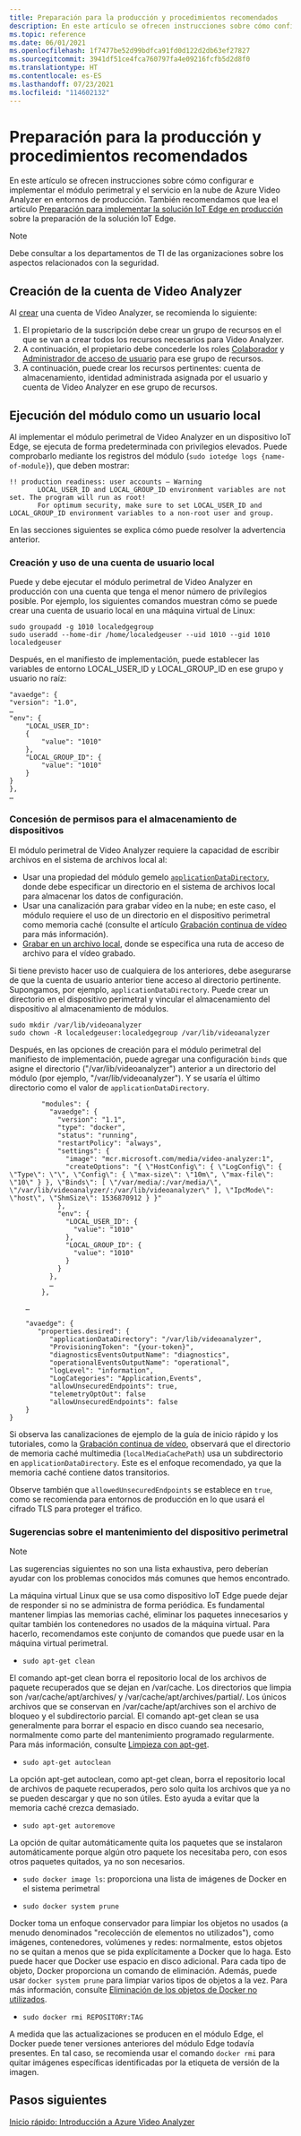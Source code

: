 ```yaml
---
title: Preparación para la producción y procedimientos recomendados
description: En este artículo se ofrecen instrucciones sobre cómo configurar e implementar el módulo de Azure Video Analyzer en entornos de producción.
ms.topic: reference
ms.date: 06/01/2021
ms.openlocfilehash: 1f7477be52d99bdfca91fd0d122d2db63ef27827
ms.sourcegitcommit: 3941df51ce4fca760797fa4e09216fcfb5d2d8f0
ms.translationtype: HT
ms.contentlocale: es-ES
ms.lasthandoff: 07/23/2021
ms.locfileid: "114602132"
---
```

# <a name="production-readiness-and-best-practices"></a>Preparación para la producción y procedimientos recomendados

En este artículo se ofrecen instrucciones sobre cómo configurar e implementar el módulo perimetral y el servicio en la nube de Azure Video Analyzer en entornos de producción. También recomendamos que lea el artículo [Preparación para implementar la solución IoT Edge en producción](../../iot-edge/production-checklist.md) sobre la preparación de la solución IoT Edge.

> [!NOTE]
> Debe consultar a los departamentos de TI de las organizaciones sobre los aspectos relacionados con la seguridad.

## <a name="creating-the-video-analyzer-account"></a>Creación de la cuenta de Video Analyzer
Al [crear](create-video-analyzer-account.md) una cuenta de Video Analyzer, se recomienda lo siguiente:
1. El propietario de la suscripción debe crear un grupo de recursos en el que se van a crear todos los recursos necesarios para Video Analyzer.
1. A continuación, el propietario debe concederle los roles [Colaborador](../../role-based-access-control/built-in-roles.md#contributor) y [Administrador de acceso de usuario](../../role-based-access-control/built-in-roles.md#user-access-administrator) para ese grupo de recursos.
1. A continuación, puede crear los recursos pertinentes: cuenta de almacenamiento, identidad administrada asignada por el usuario y cuenta de Video Analyzer en ese grupo de recursos.

## <a name="running-the-module-as-a-local-user"></a>Ejecución del módulo como un usuario local

Al implementar el módulo perimetral de Video Analyzer en un dispositivo IoT Edge, se ejecuta de forma predeterminada con privilegios elevados. Puede comprobarlo mediante los registros del módulo (`sudo iotedge logs {name-of-module}`), que deben mostrar:

```
!! production readiness: user accounts – Warning
       LOCAL_USER_ID and LOCAL_GROUP_ID environment variables are not set. The program will run as root!
       For optimum security, make sure to set LOCAL_USER_ID and LOCAL_GROUP_ID environment variables to a non-root user and group.
```

En las secciones siguientes se explica cómo puede resolver la advertencia anterior.

### <a name="creating-and-using-a-local-user-account"></a>Creación y uso de una cuenta de usuario local

Puede y debe ejecutar el módulo perimetral de Video Analyzer en producción con una cuenta que tenga el menor número de privilegios posible. Por ejemplo, los siguientes comandos muestran cómo se puede crear una cuenta de usuario local en una máquina virtual de Linux:

```
sudo groupadd -g 1010 localedgegroup
sudo useradd --home-dir /home/localedgeuser --uid 1010 --gid 1010 localedgeuser
```

Después, en el manifiesto de implementación, puede establecer las variables de entorno LOCAL_USER_ID y LOCAL_GROUP_ID en ese grupo y usuario no raíz:

```
"avaedge": {
"version": "1.0",
…
"env": {
    "LOCAL_USER_ID": 
    {
        "value": "1010"
    },
    "LOCAL_GROUP_ID": {
        "value": "1010"
    }
}
},
…
```

### <a name="granting-permissions-to-device-storage"></a>Concesión de permisos para el almacenamiento de dispositivos

El módulo perimetral de Video Analyzer requiere la capacidad de escribir archivos en el sistema de archivos local al:

- Usar una propiedad del módulo gemelo [`applicationDataDirectory`](module-twin-configuration-schema.md), donde debe especificar un directorio en el sistema de archivos local para almacenar los datos de configuración.
- Usar una canalización para grabar vídeo en la nube; en este caso, el módulo requiere el uso de un directorio en el dispositivo perimetral como memoria caché (consulte el artículo [Grabación continua de vídeo](continuous-video-recording.md) para más información).
- [Grabar en un archivo local](event-based-video-recording-concept.md), donde se especifica una ruta de acceso de archivo para el vídeo grabado.

Si tiene previsto hacer uso de cualquiera de los anteriores, debe asegurarse de que la cuenta de usuario anterior tiene acceso al directorio pertinente. Supongamos, por ejemplo, `applicationDataDirectory`. Puede crear un directorio en el dispositivo perimetral y vincular el almacenamiento del dispositivo al almacenamiento de módulos.

```
sudo mkdir /var/lib/videoanalyzer
sudo chown -R localedgeuser:localedgegroup /var/lib/videoanalyzer
```

Después, en las opciones de creación para el módulo perimetral del manifiesto de implementación, puede agregar una configuración `binds` que asigne el directorio ("/var/lib/videoanalyzer") anterior a un directorio del módulo (por ejemplo, "/var/lib/videoanalyzer"). Y se usaría el último directorio como el valor de `applicationDataDirectory`.

```
        "modules": {
          "avaedge": {
            "version": "1.1",
            "type": "docker",
            "status": "running",
            "restartPolicy": "always",
            "settings": {
              "image": "mcr.microsoft.com/media/video-analyzer:1",
              "createOptions": "{ \"HostConfig\": { \"LogConfig\": { \"Type\": \"\", \"Config\": { \"max-size\": \"10m\", \"max-file\": \"10\" } }, \"Binds\": [ \"/var/media/:/var/media/\", \"/var/lib/videoanalyzer/:/var/lib/videoanalyzer\" ], \"IpcMode\": \"host\", \"ShmSize\": 1536870912 } }"
            },
            "env": {
              "LOCAL_USER_ID": {
                "value": "1010"
              },
              "LOCAL_GROUP_ID": {
                "value": "1010"
              }
            }
          },
          …
        },
        
    …
    
    "avaedge": {
       "properties.desired": {
          "applicationDataDirectory": "/var/lib/videoanalyzer",
          "ProvisioningToken": "{your-token}",
          "diagnosticsEventsOutputName": "diagnostics",
          "operationalEventsOutputName": "operational",
          "logLevel": "information",
          "LogCategories": "Application,Events",
          "allowUnsecuredEndpoints": true,
          "telemetryOptOut": false
          "allowUnsecuredEndpoints": false
    }
}
```

Si observa las canalizaciones de ejemplo de la guía de inicio rápido y los tutoriales, como la [Grabación continua de vídeo](use-continuous-video-recording.md), observará que el directorio de memoria caché multimedia (`localMediaCachePath`) usa un subdirectorio en `applicationDataDirectory`. Este es el enfoque recomendado, ya que la memoria caché contiene datos transitorios.

Observe también que `allowedUnsecuredEndpoints` se establece en `true`, como se recomienda para entornos de producción en lo que usará el cifrado TLS para proteger el tráfico.

### <a name="tips-about-maintaining-your-edge-device"></a>Sugerencias sobre el mantenimiento del dispositivo perimetral

> [!Note]
> Las sugerencias siguientes no son una lista exhaustiva, pero deberían ayudar con los problemas conocidos más comunes que hemos encontrado.

La máquina virtual Linux que se usa como dispositivo IoT Edge puede dejar de responder si no se administra de forma periódica. Es fundamental mantener limpias las memorias caché, eliminar los paquetes innecesarios y quitar también los contenedores no usados de la máquina virtual. Para hacerlo, recomendamos este conjunto de comandos que puede usar en la máquina virtual perimetral.

- `sudo apt-get clean`

El comando apt-get clean borra el repositorio local de los archivos de paquete recuperados que se dejan en /var/cache. Los directorios que limpia son /var/cache/apt/archives/ y /var/cache/apt/archives/partial/. Los únicos archivos que se conservan en /var/cache/apt/archives son el archivo de bloqueo y el subdirectorio parcial. El comando apt-get clean se usa generalmente para borrar el espacio en disco cuando sea necesario, normalmente como parte del mantenimiento programado regularmente. Para más información, consulte [Limpieza con apt-get](https://www.networkworld.com/article/3453032/cleaning-up-with-apt-get.html).

- `sudo apt-get autoclean`

La opción apt-get autoclean, como apt-get clean, borra el repositorio local de archivos de paquete recuperados, pero solo quita los archivos que ya no se pueden descargar y que no son útiles. Esto ayuda a evitar que la memoria caché crezca demasiado.

- `sudo apt-get autoremove`

La opción de quitar automáticamente quita los paquetes que se instalaron automáticamente porque algún otro paquete los necesitaba pero, con esos otros paquetes quitados, ya no son necesarios.

- `sudo docker image ls`: proporciona una lista de imágenes de Docker en el sistema perimetral

- `sudo docker system prune`

Docker toma un enfoque conservador para limpiar los objetos no usados (a menudo denominados "recolección de elementos no utilizados"), como imágenes, contenedores, volúmenes y redes: normalmente, estos objetos no se quitan a menos que se pida explícitamente a Docker que lo haga. Esto puede hacer que Docker use espacio en disco adicional. Para cada tipo de objeto, Docker proporciona un comando de eliminación. Además, puede usar `docker system prune` para limpiar varios tipos de objetos a la vez. Para más información, consulte [Eliminación de los objetos de Docker no utilizados](https://docs.docker.com/config/pruning/).

- `sudo docker rmi REPOSITORY:TAG`

A medida que las actualizaciones se producen en el módulo Edge, el Docker puede tener versiones anteriores del módulo Edge todavía presentes. En tal caso, se recomienda usar el comando `docker rmi` para quitar imágenes específicas identificadas por la etiqueta de versión de la imagen.

## <a name="next-steps"></a>Pasos siguientes

[Inicio rápido: Introducción a Azure Video Analyzer](get-started-detect-motion-emit-events.md)
